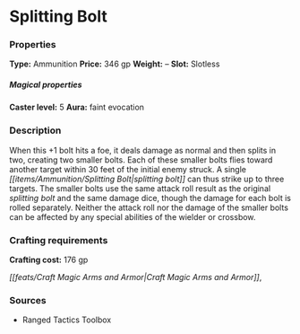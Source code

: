 ﻿---
Title: "Splitting Bolt"
Type: "Ammunition"
Price: "346 gp"
Weight: "–"
Slot: "Slotless"
Caster level: "5"
Aura: "faint evocation"
Description: |
  "When this _+1 bolt_ hits a foe, it deals damage as normal and then splits in two, creating two smaller bolts. Each of these smaller bolts flies toward another target within 30 feet of the initial enemy struck. A single _splitting bolt_ can thus strike up to three targets. The smaller bolts use the same attack roll result as the original _splitting bolt_ and the same damage dice, though the damage for each bolt is rolled separately. Neither the attack roll nor the damage of the smaller bolts can be affected by any special abilities of the wielder or crossbow."
Crafting cost: "176 gp"
Sources: "['Ranged Tactics Toolbox']"
---

# Splitting Bolt

### Properties

**Type:** Ammunition **Price:** 346 gp **Weight:** – **Slot:** Slotless

##### Magical properties

**Caster level:** 5 **Aura:** faint evocation

### Description

When this +1 bolt hits a foe, it deals damage as normal and then splits in two, creating two smaller bolts. Each of these smaller bolts flies toward another target within 30 feet of the initial enemy struck. A single _[[items/Ammunition/Splitting Bolt|splitting bolt]]_ can thus strike up to three targets. The smaller bolts use the same attack roll result as the original _splitting bolt_ and the same damage dice, though the damage for each bolt is rolled separately. Neither the attack roll nor the damage of the smaller bolts can be affected by any special abilities of the wielder or crossbow.

### Crafting requirements

**Crafting cost:** 176 gp

_[[feats/Craft Magic Arms and Armor|Craft Magic Arms and Armor]]_,

### Sources

* Ranged Tactics Toolbox